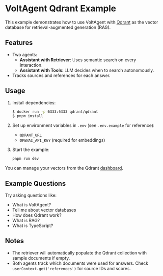 # VoltAgent Qdrant Example

This example demonstrates how to use VoltAgent with [Qdrant](https://qdrant.tech/) as the vector database for retrieval-augmented generation (RAG).

## Features

- Two agents:
  - **Assistant with Retriever**: Uses semantic search on every interaction.
  - **Assistant with Tools**: LLM decides when to search autonomously.
- Tracks sources and references for each answer.

## Usage

1. Install dependencies:

   ```bash
   $ docker run -p 6333:6333 qdrant/qdrant
   $ pnpm install
   ```

2. Set up environment variables in `.env` (see `.env.example` for reference):

   - `QDRANT_URL`
   - `OPENAI_API_KEY` (required for embeddings)

3. Start the example:

   ```bash
   pnpm run dev
   ```

You can manage your vectors from the Qdrant [dashboard](http://localhost:6333/dashboard).

## Example Questions

Try asking questions like:

- What is VoltAgent?
- Tell me about vector databases
- How does Qdrant work?
- What is RAG?
- What is TypeScript?

## Notes

- The retriever will automatically populate the Qdrant collection with sample documents if empty.
- Both agents track which documents were used for answers. Check `userContext.get('references')` for source IDs and scores.
